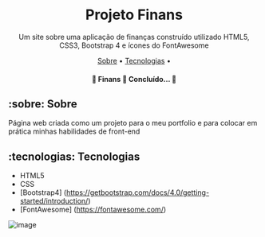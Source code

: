 <h1 align="center">
  <br>
  Projeto Finans
  <br>
</h1>

<p align="center"> Um site sobre uma aplicação de finanças construído utilizado HTML5, CSS3, Bootstrap 4 e ícones do FontAwesome <p>

<p align="center">
 <a href="#sobre">Sobre</a> •
 <a href="#tecnologias">Tecnologias</a> • 
</p>

<h4 align="center"> 
	🚧  Finans 🚀 Concluído...  🚧
</h4>

## :sobre: **Sobre**

Página web criada como um projeto para o meu portfolio e para colocar em prática minhas habilidades de front-end

## :tecnologias: **Tecnologias**

- HTML5
- CSS
- [Bootstrap4] (https://getbootstrap.com/docs/4.0/getting-started/introduction/)
- [FontAwesome] (https://fontawesome.com/)

![image](https://user-images.githubusercontent.com/44476242/111631339-09aac300-87d2-11eb-9969-3e07becd80a6.png)

